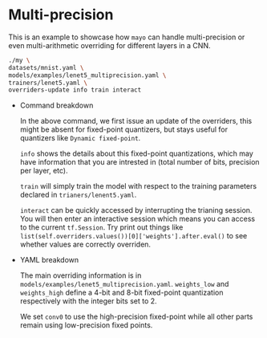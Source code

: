 # Multi-precision

This is an example to showcase how `mayo` can handle multi-precision or even multi-arithmetic overriding for different layers in a CNN.

```bash
./my \
datasets/mnist.yaml \
models/examples/lenet5_multiprecision.yaml \
trainers/lenet5.yaml \
overriders-update info train interact
```

* Command breakdown

    In the above command, we first issue an update of the overriders, this might be absent for fixed-point quantizers, but stays useful for quantizers like `Dynamic fixed-point`.

    `info` shows the details about this fixed-point quantizations, which may have information that you are intrested in (total number of bits, precision per layer, etc).

    `train` will simply train the model with respect to the training parameters declared in `trianers/lenent5.yaml`.

    `interact` can be quickly accessed by interrupting the trianing session. You will then enter an interactive session which means you can access to the current `tf.Session`. Try print out things like `list(self.overriders.values())[0]['weights'].after.eval()` to see whether values are correctly overriden.

* YAML breakdown

    The main overriding information is in `models/examples/lenet5_multiprecision.yaml`.
    `weights_low` and `weights_high` define a 4-bit and 8-bit fixed-point quantization respectively with the integer bits set to 2.

    We set `conv0` to use the high-precision fixed-point while all other parts remain using low-precision fixed points.
